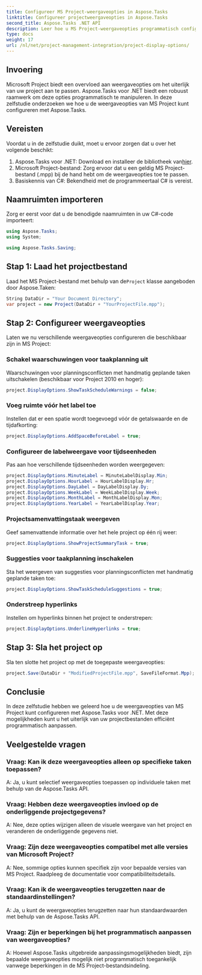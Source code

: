 ```yaml
---
title: Configureer MS Project-weergaveopties in Aspose.Tasks
linktitle: Configureer projectweergaveopties in Aspose.Tasks
second_title: Aspose.Tasks .NET API
description: Leer hoe u MS Project-weergaveopties programmatisch configureert met Aspose.Tasks voor .NET. Pas het uiterlijk van uw project moeiteloos aan.
type: docs
weight: 17
url: /nl/net/project-management-integration/project-display-options/
---
```

## Invoering
Microsoft Project biedt een overvloed aan weergaveopties om het uiterlijk van uw project aan te passen. Aspose.Tasks voor .NET biedt een robuust raamwerk om deze opties programmatisch te manipuleren. In deze zelfstudie onderzoeken we hoe u de weergaveopties van MS Project kunt configureren met Aspose.Tasks.
## Vereisten
Voordat u in de zelfstudie duikt, moet u ervoor zorgen dat u over het volgende beschikt:
1.  Aspose.Tasks voor .NET: Download en installeer de bibliotheek van[hier](https://releases.aspose.com/tasks/net/).
2. Microsoft Project-bestand: Zorg ervoor dat u een geldig MS Project-bestand (.mpp) bij de hand hebt om de weergaveopties toe te passen.
3. Basiskennis van C#: Bekendheid met de programmeertaal C# is vereist.

## Naamruimten importeren
Zorg er eerst voor dat u de benodigde naamruimten in uw C#-code importeert:
```csharp
using Aspose.Tasks;
using System;

using Aspose.Tasks.Saving;
```
## Stap 1: Laad het projectbestand
 Laad het MS Project-bestand met behulp van de`Project` klasse aangeboden door Aspose.Taken:
```csharp
String DataDir = "Your Document Directory";
var project = new Project(DataDir + "YourProjectFile.mpp");
```
## Stap 2: Configureer weergaveopties
Laten we nu verschillende weergaveopties configureren die beschikbaar zijn in MS Project:
### Schakel waarschuwingen voor taakplanning uit
Waarschuwingen voor planningsconflicten met handmatig geplande taken uitschakelen (beschikbaar voor Project 2010 en hoger):
```csharp
project.DisplayOptions.ShowTaskScheduleWarnings = false;
```
### Voeg ruimte vóór het label toe
Instellen dat er een spatie wordt toegevoegd vóór de getalswaarde en de tijdafkorting:
```csharp
project.DisplayOptions.AddSpaceBeforeLabel = true;
```
### Configureer de labelweergave voor tijdseenheden
Pas aan hoe verschillende tijdseenheden worden weergegeven:
```csharp
project.DisplayOptions.MinuteLabel = MinuteLabelDisplay.Min;
project.DisplayOptions.HourLabel = HourLabelDisplay.Hr;
project.DisplayOptions.DayLabel = DayLabelDisplay.Dy;
project.DisplayOptions.WeekLabel = WeekLabelDisplay.Week;
project.DisplayOptions.MonthLabel = MonthLabelDisplay.Mon;
project.DisplayOptions.YearLabel = YearLabelDisplay.Year;
```
### Projectsamenvattingstaak weergeven
Geef samenvattende informatie over het hele project op één rij weer:
```csharp
project.DisplayOptions.ShowProjectSummaryTask = true;
```
### Suggesties voor taakplanning inschakelen
Sta het weergeven van suggesties voor planningsconflicten met handmatig geplande taken toe:
```csharp
project.DisplayOptions.ShowTaskScheduleSuggestions = true;
```
### Onderstreep hyperlinks
Instellen om hyperlinks binnen het project te onderstrepen:
```csharp
project.DisplayOptions.UnderlineHyperlinks = true;
```
## Stap 3: Sla het project op
Sla ten slotte het project op met de toegepaste weergaveopties:
```csharp
project.Save(DataDir + "ModifiedProjectFile.mpp", SaveFileFormat.Mpp);
```

## Conclusie
In deze zelfstudie hebben we geleerd hoe u de weergaveopties van MS Project kunt configureren met Aspose.Tasks voor .NET. Met deze mogelijkheden kunt u het uiterlijk van uw projectbestanden efficiënt programmatisch aanpassen.
## Veelgestelde vragen
### Vraag: Kan ik deze weergaveopties alleen op specifieke taken toepassen?
A: Ja, u kunt selectief weergaveopties toepassen op individuele taken met behulp van de Aspose.Tasks API.
### Vraag: Hebben deze weergaveopties invloed op de onderliggende projectgegevens?
A: Nee, deze opties wijzigen alleen de visuele weergave van het project en veranderen de onderliggende gegevens niet.
### Vraag: Zijn deze weergaveopties compatibel met alle versies van Microsoft Project?
A: Nee, sommige opties kunnen specifiek zijn voor bepaalde versies van MS Project. Raadpleeg de documentatie voor compatibiliteitsdetails.
### Vraag: Kan ik de weergaveopties terugzetten naar de standaardinstellingen?
A: Ja, u kunt de weergaveopties terugzetten naar hun standaardwaarden met behulp van de Aspose.Tasks API.
### Vraag: Zijn er beperkingen bij het programmatisch aanpassen van weergaveopties?
A: Hoewel Aspose.Tasks uitgebreide aanpassingsmogelijkheden biedt, zijn bepaalde weergaveopties mogelijk niet programmatisch toegankelijk vanwege beperkingen in de MS Project-bestandsindeling.